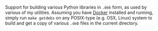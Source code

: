 Support for building various Python libraries in `.deb` form, as used by
various of my utilities. Assuming you have [Docker](https://www.docker.com/)
installed and running, simply run `make getdebs` on any POSIX-type (e.g. OSX,
Linux) system to build and get a copy of various `.deb` files in the current
directory.
